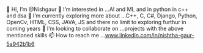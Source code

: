 👋 Hi, I’m @Nishgaur
👀 I’m interested in ...AI and ML and in python in c++ and dsa
🌱 I’m currently exploring more about ...C++, C, C#, Django, Python, OpenCv, HTML, CSS, JAVA, JS and there no limit to exploring furthur in coming years
💞️ I’m looking to collaborate on ...projects with the above mentioned skills
📫 How to reach me ...www.linkedin.com/in/nishtha-gaur-5a942b1b6
